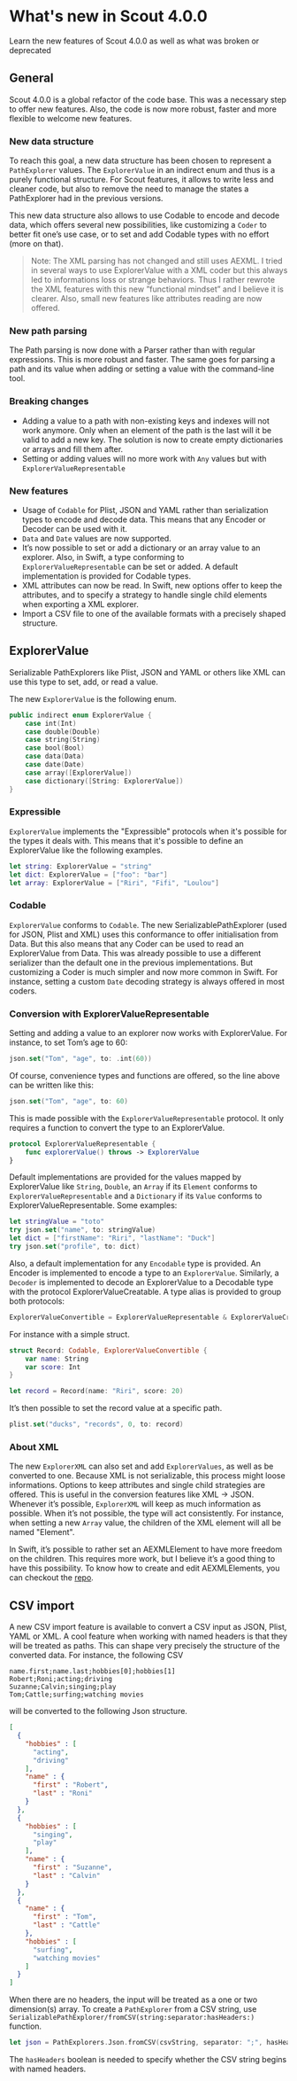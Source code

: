 # What's new in Scout  4.0.0

Learn the new features of Scout 4.0.0 as well as what was broken or deprecated

## General

Scout 4.0.0 is a global refactor of the code base. This was a necessary step to offer new features. Also, the code is now more robust, faster and more flexible to welcome new features.

### New data structure

To reach this goal, a new data structure has been chosen to represent a ``PathExplorer`` values. The ``ExplorerValue`` in an indirect enum and thus is a purely functional structure. For Scout features, it allows to write less and cleaner code, but also to remove the need to manage the states a PathExplorer had in the previous versions.

This new data structure also allows to use Codable to encode and decode data, which offers several new possibilities, like customizing a `Coder` to better fit one’s use case, or to set and add Codable types with no effort (more on that).

> Note: The XML parsing has not changed and still uses AEXML. I tried in several ways to use ExplorerValue with a XML coder but this always led to informations loss or strange behaviors. Thus I rather rewrote the XML features with this new ”functional mindset” and I believe it is clearer. Also, small new features like attributes reading are now offered.

### New path parsing
The Path parsing is now done with a Parser rather than with regular expressions. This is more robust and faster. The same goes for parsing a path and its value when adding or setting a value with the command-line tool.

### Breaking changes

- Adding a value to a path with non-existing keys and indexes will not work anymore. Only when an element of the path is the last will it be valid to add a new key. The solution is now to create empty dictionaries or arrays and fill them after.
- Setting or adding values will no more work with `Any` values but with ``ExplorerValueRepresentable``

### New features
- Usage of `Codable` for Plist, JSON and YAML rather than serialization types to encode and decode data. This means that any Encoder or Decoder can be used with it.
- `Data` and `Date` values are now supported.
- It’s now possible to set or add a dictionary or an array value to an explorer. Also, in Swift, a type conforming to ``ExplorerValueRepresentable`` can be set or added. A default implementation is provided for Codable types.
- XML attributes can now be read. In Swift, new options offer to keep the attributes, and to specify a strategy to handle single child elements when exporting a XML explorer.
- Import a CSV file to one of the available formats with a precisely shaped structure.

## ExplorerValue

Serializable PathExplorers like Plist, JSON and YAML or others like XML can use this type to set, add, or read a value.

The new ``ExplorerValue`` is the following enum.

```swift
public indirect enum ExplorerValue {
    case int(Int)
    case double(Double)
    case string(String)
    case bool(Bool)
    case data(Data)
    case date(Date)
    case array([ExplorerValue])
    case dictionary([String: ExplorerValue])
}
```

### Expressible

``ExplorerValue`` implements the "Expressible" protocols when it's possible for the types it deals with. This means that it's possible to define an ExplorerValue like the following examples.

```swift
let string: ExplorerValue = "string"
let dict: ExplorerValue = ["foo": "bar"]
let array: ExplorerValue = ["Riri", "Fifi", "Loulou"]
```

### Codable
``ExplorerValue`` conforms to `Codable`. The new SerializablePathExplorer (used for JSON, Plist and XML) uses this conformance to offer initialisation from Data. But this also means that any Coder can be used to read an ExplorerValue from Data. This was already possible to use a different serializer than the default one in the previous implementations. But customizing a Coder is much simpler and now more common in Swift. For instance, setting a custom `Date` decoding strategy is always offered in most coders.

### Conversion with ExplorerValueRepresentable

Setting and adding a value to an explorer now works with ExplorerValue. For instance, to set Tom’s age to 60:

```swift
json.set("Tom", "age", to: .int(60))
```

Of course, convenience types and functions are offered, so the line above can be written like this:

```swift
json.set("Tom", "age", to: 60)
```

This is made possible with the `ExplorerValueRepresentable` protocol. It only requires a function to convert the type to an ExplorerValue.

```swift
protocol ExplorerValueRepresentable {
    func explorerValue() throws -> ExplorerValue
}
```

Default implementations are provided for the values mapped by ExplorerValue like `String`, `Double`, an `Array` if its `Element` conforms to ``ExplorerValueRepresentable`` and a `Dictionary` if its `Value` conforms to ExplorerValueRepresentable. 
Some examples:

```swift
let stringValue = "toto"
try json.set("name", to: stringValue)
let dict = ["firstName": "Riri", "lastName": "Duck"]
try json.set("profile", to: dict)
```

Also, a default implementation for any `Encodable` type is provided. An Encoder is implemented to encode a type to an `ExplorerValue`. Similarly, a `Decoder` is implemented to decode an ExplorerValue to a Decodable type with the protocol ExplorerValueCreatable. A type alias is provided to group both protocols:

```swift
ExplorerValueConvertible = ExplorerValueRepresentable & ExplorerValueCreatable
```

For instance with a simple struct.

```swift
struct Record: Codable, ExplorerValueConvertible {
    var name: String
    var score: Int
}

let record = Record(name: "Riri", score: 20)
```

It’s then possible to set the record value at a specific path.

```swift
plist.set("ducks", "records", 0, to: record)
```

### About XML
The new ``ExplorerXML`` can also set and add `ExplorerValues`, as well as be converted to one. Because XML is not serializable, this process might loose informations. Options to keep attributes and single child strategies are offered. This is useful in the conversion features like XML → JSON. Whenever it’s possible, `ExplorerXML` will keep as much information as possible. When it’s not possible, the type will act consistently. For instance, when setting a new `Array` value, the children of the XML element will all be named "Element".

In Swift, it’s possible to rather set an AEXMLElement to have more freedom on the children. This requires more work, but I believe it’s a good thing to have this possibility. To know how to create and edit AEXMLElements, you can checkout the [repo](https://github.com/tadija/AEXML).

## CSV import

A new CSV import feature is available to convert a CSV input as JSON, Plist, YAML or XML. A cool feature when working with named headers is that they will be treated as paths. This can shape very precisely the structure of the converted data. For instance, the following CSV

```csv
name.first;name.last;hobbies[0];hobbies[1]
Robert;Roni;acting;driving
Suzanne;Calvin;singing;play
Tom;Cattle;surfing;watching movies
```

will be converted to the following Json structure.

```json
[
  {
    "hobbies" : [
      "acting",
      "driving"
    ],
    "name" : {
      "first" : "Robert",
      "last" : "Roni"
    }
  },
  {
    "hobbies" : [
      "singing",
      "play"
    ],
    "name" : {
      "first" : "Suzanne",
      "last" : "Calvin"
    }
  },
  {
    "name" : {
      "first" : "Tom",
      "last" : "Cattle"
    },
    "hobbies" : [
      "surfing",
      "watching movies"
    ]
  }
]
```

When there are no headers, the input will be treated as a one or two dimension(s) array.
To create a `PathExplorer` from a CSV string, use ``SerializablePathExplorer/fromCSV(string:separator:hasHeaders:)`` function.


```swift
let json = PathExplorers.Json.fromCSV(csvString, separator: ";", hasHeaders: true)
```

The `hasHeaders` boolean is needed to specify whether the CSV string begins with named headers.
